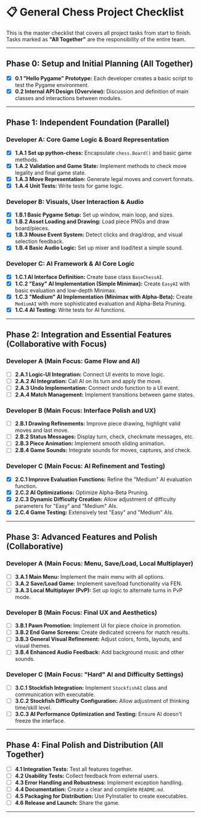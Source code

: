 # 📋 General Chess Project Checklist

This is the master checklist that covers all project tasks from start to finish.  
Tasks marked as **"All Together"** are the responsibility of the entire team.

---

## Phase 0: Setup and Initial Planning (**All Together**)

- [x] **0.1 "Hello Pygame" Prototype:** Each developer creates a basic script to test the Pygame environment.
- [x] **0.2 Internal API Design (Overview):** Discussion and definition of main classes and interactions between modules.

---

## Phase 1: Independent Foundation (Parallel)

### Developer A: Core Game Logic & Board Representation

- [x] **1.A.1 Set up python-chess:** Encapsulate `chess.Board()` and basic game methods.
- [x] **1.A.2 Validation and Game State:** Implement methods to check move legality and final game state.
- [x] **1.A.3 Move Representation:** Generate legal moves and convert formats.
- [x] **1.A.4 Unit Tests:** Write tests for game logic.

### Developer B: Visuals, User Interaction & Audio

- [x] **1.B.1 Basic Pygame Setup:** Set up window, main loop, and sizes.
- [x] **1.B.2 Asset Loading and Drawing:** Load piece PNGs and draw board/pieces.
- [x] **1.B.3 Mouse Event System:** Detect clicks and drag/drop, and visual selection feedback.
- [x] **1.B.4 Basic Audio Logic:** Set up mixer and load/test a simple sound.

### Developer C: AI Framework & AI Core Logic

- [x] **1.C.1 AI Interface Definition:** Create base class `BaseChessAI`.
- [x] **1.C.2 "Easy" AI Implementation (Simple Minimax):** Create `EasyAI` with basic evaluation and low-depth Minimax.
- [x] **1.C.3 "Medium" AI Implementation (Minimax with Alpha-Beta):** Create `MediumAI` with more sophisticated evaluation and Alpha-Beta Pruning.
- [x] **1.C.4 AI Testing:** Write tests for AI functions.

---

## Phase 2: Integration and Essential Features (Collaborative with Focus)

### Developer A (Main Focus: Game Flow and AI)

- [ ] **2.A.1 Logic-UI Integration:** Connect UI events to move logic.
- [ ] **2.A.2 AI Integration:** Call AI on its turn and apply the move.
- [ ] **2.A.3 Undo Implementation:** Connect undo function to a UI event.
- [ ] **2.A.4 Match Management:** Implement transitions between game states.

### Developer B (Main Focus: Interface Polish and UX)

- [ ] **2.B.1 Drawing Refinements:** Improve piece drawing, highlight valid moves and last move.
- [ ] **2.B.2 Status Messages:** Display turn, check, checkmate messages, etc.
- [ ] **2.B.3 Piece Animation:** Implement smooth sliding animation.
- [ ] **2.B.4 Game Sounds:** Integrate sounds for moves, captures, and check.

### Developer C (Main Focus: AI Refinement and Testing)

- [x] **2.C.1 Improve Evaluation Functions:** Refine the "Medium" AI evaluation function.
- [x] **2.C.2 AI Optimizations:** Optimize Alpha-Beta Pruning.
- [x] **2.C.3 Dynamic Difficulty Creation:** Allow adjustment of difficulty parameters for "Easy" and "Medium" AIs.
- [x] **2.C.4 Game Testing:** Extensively test "Easy" and "Medium" AIs.

---

## Phase 3: Advanced Features and Polish (Collaborative)

### Developer A (Main Focus: Menu, Save/Load, Local Multiplayer)

- [ ] **3.A.1 Main Menu:** Implement the main menu with all options.
- [ ] **3.A.2 Save/Load Game:** Implement save/load functionality via FEN.
- [ ] **3.A.3 Local Multiplayer (PvP):** Set up logic to alternate turns in PvP mode.

### Developer B (Main Focus: Final UX and Aesthetics)

- [ ] **3.B.1 Pawn Promotion:** Implement UI for piece choice in promotion.
- [ ] **3.B.2 End Game Screens:** Create dedicated screens for match results.
- [ ] **3.B.3 General Visual Refinement:** Adjust colors, fonts, layouts, and visual themes.
- [ ] **3.B.4 Enhanced Audio Feedback:** Add background music and other sounds.

### Developer C (Main Focus: "Hard" AI and Difficulty Settings)

- [ ] **3.C.1 Stockfish Integration:** Implement `StockfishAI` class and communication with executable.
- [ ] **3.C.2 Stockfish Difficulty Configuration:** Allow adjustment of thinking time/skill level.
- [ ] **3.C.3 AI Performance Optimization and Testing:** Ensure AI doesn't freeze the interface.

---

## Phase 4: Final Polish and Distribution (**All Together**)

- [ ] **4.1 Integration Tests:** Test all features together.
- [ ] **4.2 Usability Tests:** Collect feedback from external users.
- [ ] **4.3 Error Handling and Robustness:** Implement exception handling.
- [ ] **4.4 Documentation:** Create a clear and complete `README.md`.
- [ ] **4.5 Packaging for Distribution:** Use PyInstaller to create executables.
- [ ] **4.6 Release and Launch:** Share the game.

---